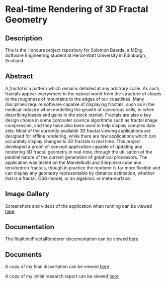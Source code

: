 # Real-time Rendering of 3D Fractal Geometry

## Description
This is the Honours project repository for Solomon Baarda, a MEng Software Engineering student at Heriot-Watt University in Edinburgh, Scotland.

## Abstract
A *fractal* is a pattern which remains detailed at any arbitrary scale. As such, fractals appear everywhere in the natural world from the structure of clouds to the roughness of mountains to the edges of our coastlines. Many disciplines require software capable of displaying fractals, such as in the medical industry when modelling the growth of cancerous cells, or when describing losses and gains in the stock market. Fractals are also a key design choice in some computer science algorithms such as fractal image compression, and they have also been used to help display complex data sets. Most of the currently available 3D fractal viewing applications are designed for offline rendering, while there are few applications which can accurately display changes to 3D fractals in real time. This project developed a proof-of-concept application capable of updating and rendering 3D fractal geometry in real-time, through the utilisation of the parallel nature of the current generation of graphical processors. The application was tested on the Mandelbulb and Sierpiński cube and tetrahedron fractals, though in practice the renderer is far more flexible and can display any geometry representable by distance estimation, whether that is a fractal, CSG-model, or an algebraic or meta-surface. 

## Image Gallery
Screenshots and videos of the application when running can be viewed [here](https://solomonbaarda.github.io/fractal-geometry-renderer/FractalGeometryRenderer/screenshots/Gallery/index.html)

## Documentation
The RealtimeFractalRenderer documentation can be viewed [here](https://solomonbaarda.github.io/fractal-geometry-renderer/FractalGeometryRenderer/documentation/html/index.html)

## Documents
A copy of my final dissertation can be viewed [here](./Deliverable%202/Real-time%20Rendering%20of%203D%20Fractal%20Geometry.pdf)

A copy of my initial research report can be viewed [here](./Deliverable%201/Real-time%20Rendering%20of%203D%20“Fractal-like”%20Geometry%20Research%20Report.pdf)
